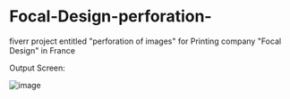 # Focal-Design-perforation-
fiverr project entitled "perforation of images" for Printing company "Focal Design" in France

Output Screen:

![image](https://github.com/mariaasalm/Focal-Design-perforation/assets/74291938/0c81eaa0-63e4-42ca-b8a3-4a1cea782425)

